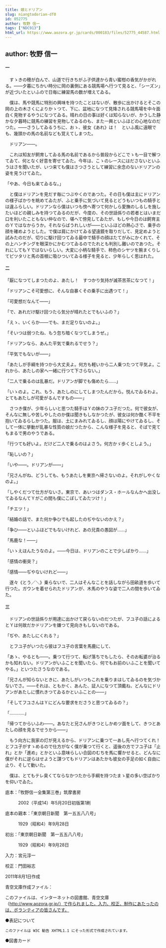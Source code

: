 ```yaml
---
title: 娘とドリアン
slug: niangtodorian-df0
id: 052775
author: 牧野 信一
tags: ["NDC913"]
html_url: https://www.aozora.gr.jp/cards/000183/files/52775_44587.html
---
```


## author: 牧野 信一

#### 一




　すゝきの穂が白んで、山道で行きちがふ子供達から青い蜜柑の香気がかがれる。――夕暮にちかい時分に岡の裏側にある競馬場へ行つて見ると、「シーズン」が近づいたといふので日毎に練習馬の数が増えてゐる。

　僕は、馬や競馬に特別の興味を持つたことはないが、散歩に出かけるとそこの岡の上の木さくによりかゝつて、下に、盆地になつて見降される競馬場を中々面白く見物するやうになつてゐる。晴れの日の事は好くは知らないが、かうした静かな夕暮時に競馬の練習を見物してゐるのも、また一興といふほどの心地なのだつた。――さうしてゐるうちに、おゝ、彼女《あれ》は！　といふ風に遠眼でも、幾頭かの馬の名前なども覚えてしまつた。

　ドリアン――。

　これは知友が飼育してゐる馬の名前であるから普段からどこでゝも一目で解つてゐて、何となく好意を寄せてゐた。今年は、こゝのレースにはださないといふうはさを聞いたが、いつ来ても僕はさつさうとして練習に余念のないドリアンの姿を見うけてゐた。

「やあ、今日も来てゐるな。」

　と僕はドリアンを見だす毎につぶやくのであつた。その日も僕は主にドリアンの様子ばかりを眺めてゐたが、ふと乗手に気づいて見るとどうもいつもの騎手とは違ふらしい。ドリアンなら僕はいつも傍へ寄つて何かしら愛撫のしるしを施したいほどの親しみを持つてゐるのだが、今度の、その世話係りの若者とはいまだ口を利いたこともない仲なので、堪へて傍見してゐたが、もしや今日のは飼育主のＹではなからうか。それならばうれしいが――といふほどの熱心さで、乗手の顔を確めようとした。で僕は肩にかけてゐる望遠鏡を取りだして、見定めようと試みたのだが、切りに駆け回つてゐる最中で騎手の顔はたてがみにかくれて、その上ハンチングを眼深かにかむつてゐるのでたれとも判別し難いのであつた。それにしてもＹではないらしい。大変に小柄な騎手で、柿色のシヤツを腕まくりしてピツタリと馬の首根に吸ひついてゐる様子を見ると、少年らしく思はれた。



#### 二




「厭になつてしまつたのよ、あたし！　すつかり気持が滅茶苦茶になつて！」

「ドリアンこそ可愛想に、そんな自暴くその乗手に出遇つて！」

「可愛想だなんて――」

「で、あれだけ駆け回つたら気分が晴れたとでもいふの？」

「えゝ、いくらか――でも、まだ足りないのよ。」

「そいつは弱つたね、もう忽ち暗くなつてしまうぜ。」

「ドリアンなら、あんた平気で乗れるでせう？」

「平気でもないが――」

「あたしが手綱を持つから大丈夫よ。何方も軽いから二人乗つたつて平気よ。これから、あたしの家へ一緒に行つて下さらない。」

「二人で乗るのは乱暴だ。ドリアンが脚でも傷めたら……」

「いゝのよ。これ、もう、あたしのにしてしまつたんだから。悦んでゐるわよ。とてもあたしが可愛がるんですもの――」

　さつき僕が、少年らしいと思つた騎手はＹの妹のフユ子だつた。何で彼女が、そんなに無しや苦しやしたのか僕は聞きもしなかつたが、彼女は何か酷く不平を抱いてゐるらしかつた。服は、土にまみれてゐるし、顔は陽にやけてゐるし、そして一体に挙動が乱暴な性質の娘だつたから、こんな様子を見ると、そばで見てもまるで男のやうである。

「行つても好いよ。だけど二人で乗るのはよさう。何方かゞ歩くとしよう。」

「恥しいの？」

「いや――。ドリアンが――」

「兄さんがね、どうしても、もうあたしを東京へ帰さないのよ。それがしやくなのよ。」

「しやくだつて仕方がないさ。東京で、あいつはダンス・ホールなんかへ出没してゐるなんてＹがこの間も僕にこぼしてゐたツけ！」

「チエツ！」

「結婚の話で、また何か争ひでも起したのぢやないのかえ？」

「争ひ――といふほどでもないけれど、あの兄貴の愚図が……」

「馬鹿な！――」

「いゝえほんたうなのよ。――今日は、ドリアンのことで少しばかり……」

「感情の衝突？」

「感情――ぢやないけれど――」

　遂々《とう／＼》乗らないで、二人はそんなことを話しながら田畝道を歩いて行つた。ガウンを着せられたドリアンが、木馬のやうな姿で二人の間を歩いてゐた。



#### 三




　ドリアンの世話係りが用達に出かけて戻らないのだつたが、フユ子の話によるとＹは何故だかドリアンを嫌つて見向きもしないのである。

「ぢや、あたしにくれる？」

　とフユ子がいつたら彼はフユ子の言葉を馬鹿にして、

「あゝ、やるとも――。乗つて行つて、転げ落ちでもしたら、そのお転婆が治るかも知れない。ドリアンがいふことを聞いたら、何でもお前のいふことを聞いてやる。」といつたさうなのである。

「兄さんが知らないときに、あたしがいつもこれを乗りまはしてゐるのを気づかないでさ。――それは、ともかく、あんた、証人になつて頂戴ね、どんなにドリアンがあたしに慣れきつてゐるかといふことの――」

「そしてフユさんはＹにどんな要求をださうと思つてゐるの？」

「…………」

「帰つてからいふわ――。あなたと兄さんがきつとしかめツ面をして、きつとあたしの顔を見るでせうから――」

　もう向方に我家の灯が見えるから、ドリアンに乗つて一あし先へ行つてくれ！　とフユ子がすゝめるので仕方がなく僕が乗つて行くと、遥後の方でフユ子は「止れ」とか「進め」とかといふ意味らしい合図のむちを馬に響かせると、どんなに僕がそれに逆らはせようと謀つてもドリアンはあたかも彼女の手足の如く自由に止り、そして動いた。

　僕は、とてもテレ臭くてならなかつたから手綱を持つたまゝ星の多い空ばかりを仰いでゐた。













底本：「牧野信一全集第三巻」筑摩書房

　　　2002（平成14）年5月20日初版第1刷

底本の親本：「東京朝日新聞　第一五五八八号」

　　　1929（昭和4）年9月28日

初出：「東京朝日新聞　第一五五八八号」

　　　1929（昭和4）年9月28日

入力：宮元淳一

校正：門田裕志

2011年8月1日作成

青空文庫作成ファイル：

このファイルは、インターネットの図書館、青空文庫（http://www.aozora.gr.jp/）で作られました。入力、校正、制作にあたったのは、ボランティアの皆さんです。











●表記について


	このファイルは W3C 勧告 XHTML1.1 にそった形式で作成されています。







●図書カード